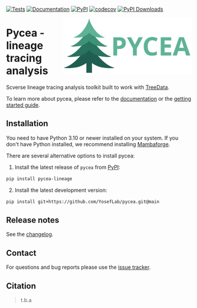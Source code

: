 [![Tests][badge-tests]][link-tests]
[![Documentation][badge-docs]][link-docs]
[![PyPI](https://img.shields.io/pypi/v/pycea-lineage.svg)](https://pypi.org/project/pycea-lineage)
[![codecov](https://codecov.io/gh/YosefLab/pycea/graph/badge.svg?token=nBiipyN9oe)](https://codecov.io/gh/YosefLab/pycea)
[![PyPI Downloads](https://static.pepy.tech/personalized-badge/pycea-lineage?period=total&units=INTERNATIONAL_SYSTEM&left_color=GREY&right_color=GREEN&left_text=downloads)](https://pepy.tech/projects/pycea-lineage)

[badge-tests]: https://img.shields.io/github/actions/workflow/status/YosefLab/pycea/test.yaml?branch=main
[link-tests]: https://github.com/YosefLab/pycea/actions/workflows/test.yml
[badge-docs]: https://img.shields.io/readthedocs/pycea

<img
  src="https://raw.githubusercontent.com/YosefLab/pycea/main/docs/_static/img/pycea_logo.svg"
  class="dark-light" align="right" width="350" alt="image"
/>

# Pycea - lineage tracing analysis

Scverse lineage tracing analysis toolkit built to work with [TreeData][treedata].

To learn more about pycea, please refer to the [documentation][link-docs] or the [getting started guide][link-getting-started].

## Installation

You need to have Python 3.10 or newer installed on your system. If you don't have
Python installed, we recommend installing [Mambaforge](https://github.com/conda-forge/miniforge#mambaforge).

There are several alternative options to install pycea:


1) Install the latest release of `pycea` from [PyPI](https://pypi.org/project/pycea-lineage):

```bash
pip install pycea-lineage
```

2. Install the latest development version:

```bash
pip install git+https://github.com/YosefLab/pycea.git@main
```

## Release notes

See the [changelog][changelog].

## Contact

For questions and bug reports please use the [issue tracker][issue-tracker].

## Citation

> t.b.a

[treedata]: https://treedata.readthedocs.io/
[scverse-discourse]: https://discourse.scverse.org/
[issue-tracker]: https://github.com/YosefLab/pycea/issues
[changelog]: https://pycea.readthedocs.io/latest/changelog.html
[link-docs]: https://pycea.readthedocs.io
[link-api]: https://pycea.readthedocs.io/latest/api.html
[link-getting-started]: https://pycea.readthedocs.io/en/latest/notebooks/getting-started.html
